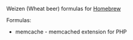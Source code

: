 Weizen (Wheat beer) formulas for [Homebrew](https://github.com/mxcl/homebrew)

Formulas:

* memcache - memcached extension for PHP